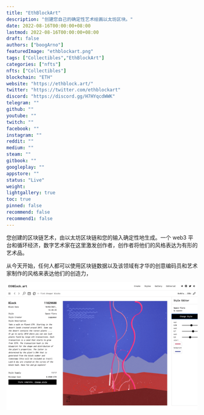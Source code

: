 ```yaml
---
title: "EthBlockArt"
description: "创建您自己的确定性艺术绘画以太坊区块。"
date: 2022-08-16T00:00:00+08:00
lastmod: 2022-08-16T00:00:00+08:00
draft: false
authors: ["boogArno"]
featuredImage: "ethblockart.png"
tags: ["Collectibles","EthBlockArt"]
categories: ["nfts"]
nfts: ["Collectibles"]
blockchain: "ETH"
website: "https://ethblock.art/"
twitter: "https://twitter.com/ethblockart"
discord: "https://discord.gg/H7HYqcdWWK"
telegram: ""
github: ""
youtube: ""
twitch: ""
facebook: ""
instagram: ""
reddit: ""
medium: ""
steam: ""
gitbook: ""
googleplay: ""
appstore: ""
status: "Live"
weight: 
lightgallery: true
toc: true
pinned: false
recommend: false
recommend1: false
---
```

您创建的区块链艺术，由以太坊区块链和您的输入确定性地生成。一个 web3 平台和循环经济，数字艺术家在这里激发创作者，创作者将他们的风格表达为有形的艺术品。

从今天开始，任何人都可以使用区块链数据以及该领域有才华的创意编码员和艺术家制作的风格来表达他们的创造力，

![ethblockart-dapp-collectibles-ethereum-image1_75e929fc691095282ee6eb05712c6438](ethblockart-dapp-collectibles-ethereum-image1_75e929fc691095282ee6eb05712c6438.png)